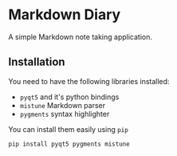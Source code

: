 # Markdown Diary

A simple Markdown note taking application.


## Installation

You need to have the following libraries installed: 
 - `pyqt5` and it's python bindings
 - `mistune` Markdown parser
 - `pygments` syntax highlighter

You can install them easily using `pip` 
```
pip install pyqt5 pygments mistune
```
